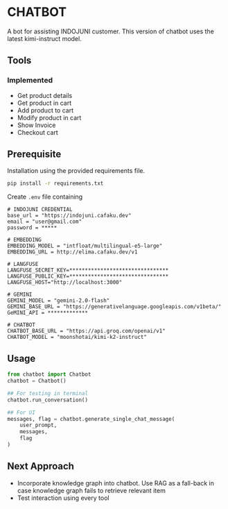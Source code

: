 # CHATBOT
A bot for assisting INDOJUNI customer. This version of chatbot uses the latest kimi-instruct model.

## Tools
### Implemented
- Get product details
- Get product in cart
- Add product to cart
- Modify product in cart
- Show Invoice
- Checkout cart

## Prerequisite
Installation using the provided requirements file.
```bash
pip install -r requirements.txt
```

Create `.env` file containing
```env
# INDOJUNI CREDENTIAL
base_url = "https://indojuni.cafaku.dev"
email = "user@gmail.com"
password = *****

# EMBEDDING
EMBEDDING_MODEL = "intfloat/multilingual-e5-large"
EMBEDDING_URL = http://elima.cafaku.dev/v1

# LANGFUSE 
LANGFUSE_SECRET_KEY=********************************
LANGFUSE_PUBLIC_KEY=********************************
LANGFUSE_HOST="http://localhost:3000"

# GEMINI
GEMINI_MODEL = "gemini-2.0-flash"
GEMINI_BASE_URL = "https://generativelanguage.googleapis.com/v1beta/"
GeMINI_API = *************

# CHATBOT
CHATBOT_BASE_URL = "https://api.groq.com/openai/v1"
CHATBOT_MODEL = "moonshotai/kimi-k2-instruct"
```

## Usage
```python
from chatbot import Chatbot
chatbot = Chatbot()

## For testing in terminal
chatbot.run_conversation()

## For UI
messages, flag = chatbot.generate_single_chat_message(
    user_prompt,
    messages,
    flag
)
```

## Next Approach
- Incorporate knowledge graph into chatbot. Use RAG as a fall-back in case knowledge graph fails to retrieve relevant item
- Test interaction using every tool